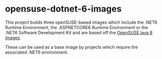 # opensuse-dotnet-6-images

This project builds three openSUSE-based images which include the .NET6 Runtime Environment, the .ASPNETCORE6 
Runtime Environment or the .NET6 Software Development Kit and are based off the 
[OpenSUSE java 8 images](https://github.com/CAFapi/opensuse-java8-images). 

These can be used as a base image by projects which require the associated .NET6 environment.
